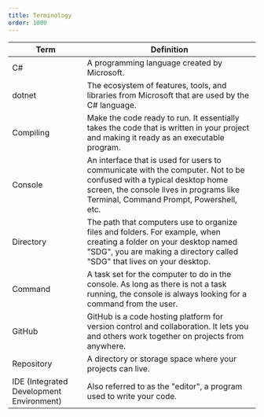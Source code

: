 ```yaml
---
title: Terminology
order: 1000
---
```


| Term                                     | Definition                                                                                                                                                                                                 |
| ---------------------------------------- | ---------------------------------------------------------------------------------------------------------------------------------------------------------------------------------------------------------- |
| C#                                       | A programming language created by Microsoft.                                                                                                                                                               |
| dotnet                                   | The ecosystem of features, tools, and libraries from Microsoft that are used by the C# language.                                                                                                           |
| Compiling                                | Make the code ready to run. It essentially takes the code that is written in your project and making it ready as an executable program.                                                                    |
| Console                                  | An interface that is used for users to communicate with the computer. Not to be confused with a typical desktop home screen, the console lives in programs like Terminal, Command Prompt, Powershell, etc. |
| Directory                                | The path that computers use to organize files and folders. For example, when creating a folder on your desktop named "SDG", you are making a directory called "SDG" that lives on your desktop.            |
| Command                                  | A task set for the computer to do in the console. As long as there is not a task running, the console is always looking for a command from the user.                                                       |
| GitHub                                   | GitHub is a code hosting platform for version control and collaboration. It lets you and others work together on projects from anywhere.                                                                   |
| Repository                               | A directory or storage space where your projects can live.                                                                                                                                                 |
| IDE (Integrated Development Environment) | Also referred to as the "editor", a program used to write your code.                                                                                                                                       |
